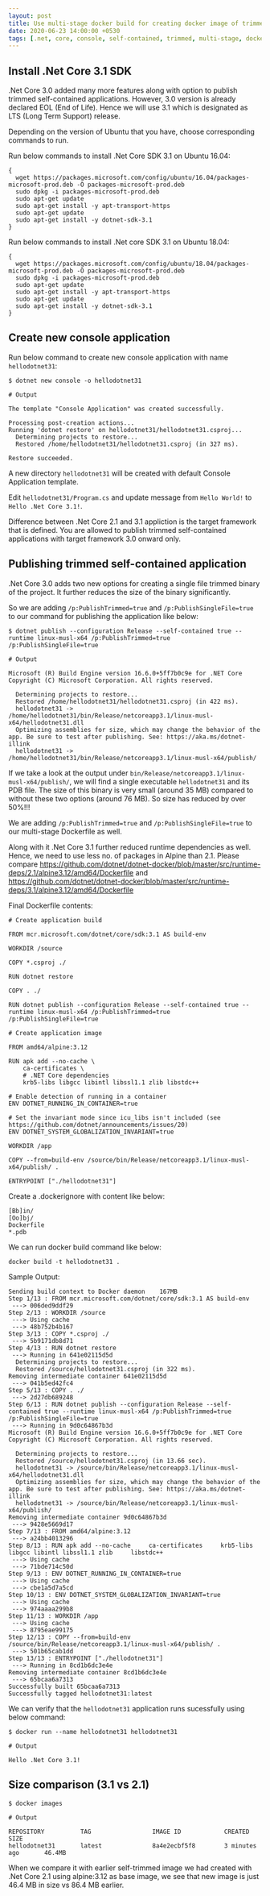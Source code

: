 ```yaml
---
layout: post
title: Use multi-stage docker build for creating docker image of trimmed self-contained .Net Core 3.1 console application
date: 2020-06-23 14:00:00 +0530
tags: [.net, core, console, self-contained, trimmed, multi-stage, docker, alpine]
---
```


## Install .Net Core 3.1 SDK

.Net Core 3.0 added many more features along with option to publish trimmed self-contained applications. However, 3.0 version is already declared EOL (End of Life). Hence we will use 3.1 which is designated as LTS (Long Term Support) release.

Depending on the version of Ubuntu that you have, choose corresponding commands to run.

Run below commands to install .Net Core SDK 3.1 on Ubuntu 16.04:

```
{
  wget https://packages.microsoft.com/config/ubuntu/16.04/packages-microsoft-prod.deb -O packages-microsoft-prod.deb
  sudo dpkg -i packages-microsoft-prod.deb
  sudo apt-get update
  sudo apt-get install -y apt-transport-https
  sudo apt-get update
  sudo apt-get install -y dotnet-sdk-3.1
}
```

Run below commands to install .Net core SDK 3.1 on Ubuntu 18.04:

```
{
  wget https://packages.microsoft.com/config/ubuntu/18.04/packages-microsoft-prod.deb -O packages-microsoft-prod.deb
  sudo dpkg -i packages-microsoft-prod.deb
  sudo apt-get update
  sudo apt-get install -y apt-transport-https
  sudo apt-get update
  sudo apt-get install -y dotnet-sdk-3.1
}
```

## Create new console application 

Run below command to create new console application with name `hellodotnet31`:

```
$ dotnet new console -o hellodotnet31

# Output

The template "Console Application" was created successfully.

Processing post-creation actions...
Running 'dotnet restore' on hellodotnet31/hellodotnet31.csproj...
  Determining projects to restore...
  Restored /home/hellodotnet31/hellodotnet31.csproj (in 327 ms).

Restore succeeded.
```

A new directory `hellodotnet31` will be created with default Console Application template.

Edit `hellodotnet31/Program.cs` and update message from `Hello World!` to `Hello .Net Core 3.1!`.

Difference between .Net Core 2.1 and 3.1 appliction is the target framework that is defined. You are allowed to publish trimmed self-contained applications with target framework 3.0 onward only. 

## Publishing trimmed self-contained application

.Net Core 3.0 adds two new options for creating a single file trimmed binary of the project. It further reduces the size of the binary significantly. 

So we are adding `/p:PublishTrimmed=true` and `/p:PublishSingleFile=true` to our command for publishing the application like below:

```
$ dotnet publish --configuration Release --self-contained true --runtime linux-musl-x64 /p:PublishTrimmed=true /p:PublishSingleFile=true

# Output

Microsoft (R) Build Engine version 16.6.0+5ff7b0c9e for .NET Core
Copyright (C) Microsoft Corporation. All rights reserved.

  Determining projects to restore...
  Restored /home/hellodotnet31/hellodotnet31.csproj (in 422 ms).
  hellodotnet31 -> /home/hellodotnet31/bin/Release/netcoreapp3.1/linux-musl-x64/hellodotnet31.dll
  Optimizing assemblies for size, which may change the behavior of the app. Be sure to test after publishing. See: https://aka.ms/dotnet-illink
  hellodotnet31 -> /home/hellodotnet31/bin/Release/netcoreapp3.1/linux-musl-x64/publish/
```

If we take a look at the output under `bin/Release/netcoreapp3.1/linux-musl-x64/publish/`, we will find a single executable `hellodotnet31` and its PDB file. The size of this binary is very small (around 35 MB) compared to without these two options (around 76 MB). So size has reduced by over 50%!!!

We are adding `/p:PublishTrimmed=true` and `/p:PublishSingleFile=true` to our multi-stage Dockerfile as well.

Along with it .Net Core 3.1 further reduced runtime dependencies as well. Hence, we need to use less no. of packages in Alpine than 2.1. Please compare <https://github.com/dotnet/dotnet-docker/blob/master/src/runtime-deps/2.1/alpine3.12/amd64/Dockerfile> and <https://github.com/dotnet/dotnet-docker/blob/master/src/runtime-deps/3.1/alpine3.12/amd64/Dockerfile>

Final Dockerfile contents:

```
# Create application build

FROM mcr.microsoft.com/dotnet/core/sdk:3.1 AS build-env

WORKDIR /source

COPY *.csproj ./

RUN dotnet restore

COPY . ./

RUN dotnet publish --configuration Release --self-contained true --runtime linux-musl-x64 /p:PublishTrimmed=true /p:PublishSingleFile=true

# Create application image

FROM amd64/alpine:3.12

RUN apk add --no-cache \
    ca-certificates \
    # .NET Core dependencies
    krb5-libs libgcc libintl libssl1.1 zlib libstdc++

# Enable detection of running in a container
ENV DOTNET_RUNNING_IN_CONTAINER=true

# Set the invariant mode since icu_libs isn't included (see https://github.com/dotnet/announcements/issues/20)
ENV DOTNET_SYSTEM_GLOBALIZATION_INVARIANT=true

WORKDIR /app

COPY --from=build-env /source/bin/Release/netcoreapp3.1/linux-musl-x64/publish/ .

ENTRYPOINT ["./hellodotnet31"]
```

Create a .dockerignore with content like below:

```
[Bb]in/
[Oo]bj/
Dockerfile
*.pdb
```

We can run docker build command like below:

```
docker build -t hellodotnet31 .
```

Sample Output:

```
Sending build context to Docker daemon    167MB
Step 1/13 : FROM mcr.microsoft.com/dotnet/core/sdk:3.1 AS build-env
 ---> 006ded9ddf29
Step 2/13 : WORKDIR /source
 ---> Using cache
 ---> 48b752b4b167
Step 3/13 : COPY *.csproj ./
 ---> 5b9171db8d71
Step 4/13 : RUN dotnet restore
 ---> Running in 641e02115d5d
  Determining projects to restore...
  Restored /source/hellodotnet31.csproj (in 322 ms).
Removing intermediate container 641e02115d5d
 ---> 041b5ed42fc4
Step 5/13 : COPY . ./
 ---> 2d27db689248
Step 6/13 : RUN dotnet publish --configuration Release --self-contained true --runtime linux-musl-x64 /p:PublishTrimmed=true /p:PublishSingleFile=true
 ---> Running in 9d0c64867b3d
Microsoft (R) Build Engine version 16.6.0+5ff7b0c9e for .NET Core
Copyright (C) Microsoft Corporation. All rights reserved.

  Determining projects to restore...
  Restored /source/hellodotnet31.csproj (in 13.66 sec).
  hellodotnet31 -> /source/bin/Release/netcoreapp3.1/linux-musl-x64/hellodotnet31.dll
  Optimizing assemblies for size, which may change the behavior of the app. Be sure to test after publishing. See: https://aka.ms/dotnet-illink
  hellodotnet31 -> /source/bin/Release/netcoreapp3.1/linux-musl-x64/publish/
Removing intermediate container 9d0c64867b3d
 ---> 9428e5669d17
Step 7/13 : FROM amd64/alpine:3.12
 ---> a24bb4013296
Step 8/13 : RUN apk add --no-cache     ca-certificates     krb5-libs libgcc libintl libssl1.1 zlib     libstdc++
 ---> Using cache
 ---> 71bde714c50d
Step 9/13 : ENV DOTNET_RUNNING_IN_CONTAINER=true
 ---> Using cache
 ---> cbe1a5d7a5cd
Step 10/13 : ENV DOTNET_SYSTEM_GLOBALIZATION_INVARIANT=true
 ---> Using cache
 ---> 974aaaa299b8
Step 11/13 : WORKDIR /app
 ---> Using cache
 ---> 8795eae99175
Step 12/13 : COPY --from=build-env /source/bin/Release/netcoreapp3.1/linux-musl-x64/publish/ .
 ---> 501b65cab1dd
Step 13/13 : ENTRYPOINT ["./hellodotnet31"]
 ---> Running in 8cd1b6dc3e4e
Removing intermediate container 8cd1b6dc3e4e
 ---> 65bcaa6a7313
Successfully built 65bcaa6a7313
Successfully tagged hellodotnet31:latest
```

We can verify that the `hellodotnet31` application runs sucessfully using below command:

```
$ docker run --name hellodotnet31 hellodotnet31

# Output

Hello .Net Core 3.1!
```

## Size comparison (3.1 vs 2.1)

```
$ docker images

# Output 

REPOSITORY          TAG                 IMAGE ID            CREATED             SIZE
hellodotnet31       latest              8a4e2ecbf5f8        3 minutes ago       46.4MB
```

When we compare it with earlier self-trimmed image we had created with .Net Core 2.1 using alpine:3.12 as base image, we see that new image is just 46.4 MB in size vs 86.4 MB earlier.
